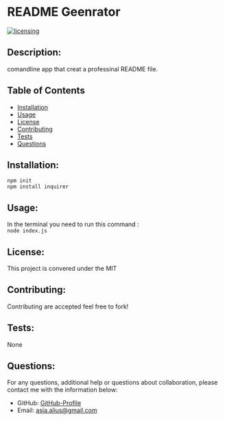 # README Geenrator
  [![licensing](https://img.shields.io/badge/license-MIT-brightgreen)](https://docs.github.com/en/github/creating-cloning-and-archiving-repositories/licensing-a-repository#searching-github-by-license-type)

  ## Description:
  comandline app that creat a professinal README file.

  ## Table of Contents
  * [Installation](#installation)
  * [Usage](#usage)
  * [License](#license)
  * [Contributing](#contributing)
  * [Tests](#tests)
  * [Questions](#questions)
  
  ## Installation:
  ``` npm init ``` <br/> ``` npm install inquirer ```

  ## Usage:
  In the terminal you need to run this command :<br/> ``` node index.js ```

  ## License:
  This project is convered under the MIT

  ## Contributing:
  Contributing are accepted feel free to fork!
 
  ## Tests:
  None 

  ## Questions:

  For any questions, additional help or questions about collaboration, please contact me with the information below:

  * GitHub: [GitHub-Profile](https://github.com/asia-codeing)
  * Email: asia.alius@gmail.com

